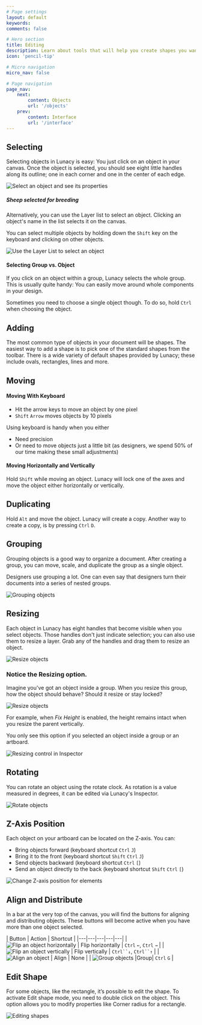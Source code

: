 ```yaml
---
# Page settings
layout: default
keywords:
comments: false

# Hero section
title: Editing
description: Learn about tools that will help you create shapes you want
icon: 'pencil-tip'

# Micro navigation
micro_nav: false

# Page navigation
page_nav:
    next:
        content: Objects
        url: '/objects'
    prev:
        content: Interface
        url: '/interface'
---
```




## Selecting

Selecting objects in Lunacy is easy: You just click on an object in your canvas. Once the object is selected, you should see eight little handles along its outline; one in each corner and one in the center of each edge.

![Select an object and see its properties](public/editing_select_single_object.png)
##### Sheep selected for breeding

Alternatively, you can use the Layer list to select an object. Clicking an object's name in the list selects it on the canvas.

You can select multiple objects by holding down the `Shift` key on the keyboard and clicking on other objects.

![Use the Layer List to select an object](public/editing_select_multiple_objects.png)

#### Selecting Group vs. Object

If you click on an object within a group, Lunacy selects the whole group. This is usually quite handy: You can easily move around whole components in your design.

Sometimes you need to choose a single object though. To do so, hold `Ctrl` when choosing the object.

## Adding

The most common type of objects in your document will be shapes. The easiest way to add a shape is to pick one of the standard shapes from the toolbar. There is a wide variety of default shapes provided by Lunacy; these include ovals, rectangles, lines and more.

[//]: # (there was a weird broken table here; I removed it  - IB)


## Moving

#### Moving With Keyboard

* Hit the arrow keys to move an object by one pixel
* `Shift` `Arrow` moves objects by 10 pixels

Using keyboard is handy when you either

* Need precision
* Or need to move objects just a little bit (as designers, we spend 50% of our time making these small adjustments)

#### Moving Horizontally and Vertically

Hold `Shift` while moving an object. Lunacy will lock one of the axes and move the object either horizontally or vertically.

## Duplicating

Hold `Alt` and move the object. Lunacy will create a copy. Another way to create a copy, is by pressing `Ctrl` `D`.

## Grouping

Grouping objects is a good way to organize a document. After creating a group, you can move, scale, and duplicate the group as a single object.

Designers use grouping a lot. One can even say that designers turn their documents into a series of nested groups.

![Grouping objects](public/editing_grouping.png)



## Resizing

Each object in Lunacy has eight handles that become visible when you select objects. Those handles don't just indicate selection; you can also use them to resize a layer. Grab any of the handles and drag them to resize an object.

![Resize objects](public/editing_resizing.png)


[//]: # (this piece must go somewhere else - ib)

[//]: # (Using Lunacy it's possible to view properties of objects. You need to select an object to see it’s properties in the right panel.)

[//]: # (this resizing option is called somehow else - ib)

### Notice the Resizing option.

Imagine you've got an object inside a group. When you resize this group, how the object should behave? Should it resize or stay locked?

![Resize objects](public/editing_constraints.png)

For example, when _Fix Height_ is enabled, the height remains intact when you resize the parent vertically.

You only see this option if you selected an object inside a group or an artboard.

![Resizing control in Inspector](public/editing_constraints_example.png)

## Rotating

You can rotate an object using the rotate clock. As rotation is a value measured in degrees, it can be edited via Lunacy's Inspector.

![Rotate objects](public/editing_rotating.png)


## Z-Axis Position

Each object on your artboard can be located on the Z-axis. You can:
* Bring objects forward (keyboard shortcut `Ctrl` `J`)
* Bring it to the front (keyboard shortcut `Shift` `Ctrl` `J`)
* Send objects backward (keyboard shortcut `Ctrl` `[`)
* Send an object directly to the back (keyboard shortcut `Shift` `Ctrl` `[`)

![Change Z-axis position for elements](public/editing_positioning.png)

## Align and Distribute

In a bar at the very top of the canvas, you will find the buttons for aligning and distributing objects. These buttons will become active when you have more than one object selected.



| Button | Action | Shortcut |
|---|---|---|---|---|
| ![Flip an object horizontally](public/mAz4bmww76HilrhUizdqvw_img_32.png) | Flip horizontally | `Ctrl` `←`, `Ctrl` `→` |
|  ![Flip an object vertically](public/mAz4bmww76HilrhUizdqvw_img_33.png) | Flip vertically | `Ctrl``↓`, `Ctrl``↑` |
| ![Align an object](public/mAz4bmww76HilrhUizdqvw_img_34.png) | Align | None |
| ![Group objects](public/mAz4bmww76HilrhUizdqvw_img_35.png) |Group| `Ctrl` `G` |




## Edit Shape

For some objects, like the rectangle, it’s possible to edit the shape. To activate Edit shape mode, you need to double click on the object. This option allows you to modify properties like Corner radius for a rectangle.

![Editing shapes](public/editing_edit_shape.png)
